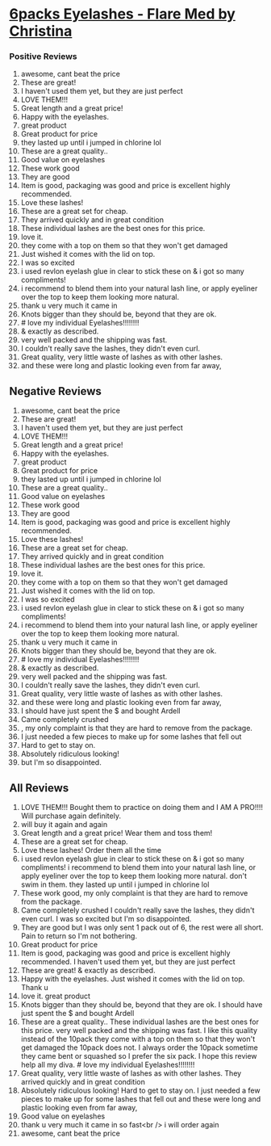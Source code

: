 # [6packs Eyelashes - Flare Med by Christina](https://products.checkmycream.com/products/6packs-Eyelashes-Flare-Med-by-Christina.html)

### Positive Reviews

<ol>
      <li>awesome, cant beat the price</li>
      <li>These are great!</li>
      <li>I haven&#x27;t used them yet, but they are just perfect</li>
      <li>LOVE THEM!!!</li>
      <li>Great length and a great price!  </li>
      <li>Happy with the eyelashes.  </li>
      <li>great product</li>
      <li>Great product for price</li>
      <li>they lasted up until i jumped in chlorine lol</li>
      <li>These are a great quality..  </li>
      <li>Good value on eyelashes</li>
      <li>These work good</li>
      <li>They are good  </li>
      <li>Item is good, packaging was good and price is excellent highly recommended.</li>
      <li>Love these lashes!</li>
      <li>These are a great set for cheap.</li>
      <li>They arrived quickly and in great condition</li>
      <li>These individual lashes are  the best ones for this price.</li>
      <li>love it.</li>
      <li>they come with a top on them so that they won&#x27;t get damaged</li>
      <li>Just wished it comes with the lid on top.</li>
      <li>I was so excited</li>
      <li>i used revlon eyelash glue in clear to stick these on &amp; i got so many compliments!</li>
      <li>i recommend to blend them into your natural lash line, or apply eyeliner over the top to keep them looking more natural.</li>
      <li>thank u very much it came in</li>
      <li>Knots bigger than they should be, beyond that they are ok.</li>
      <li># love my individual Eyelashes!!!!!!!!</li>
      <li>&amp; exactly as described.</li>
      <li>very well packed and the shipping was fast.</li>
      <li>I couldn&#x27;t really save the lashes, they didn&#x27;t even curl.</li>
      <li>Great quality, very little waste of lashes as with other lashes.  </li>
      <li>and these were long and plastic looking even from far away,</li>
</ol>


<h2>Negative Reviews</h2>
<ol>
<li> awesome, cant beat the price</li>
<li> These are great!</li>
<li> I haven&#x27;t used them yet, but they are just perfect</li>
<li> LOVE THEM!!!</li>
<li> Great length and a great price!  </li>
<li> Happy with the eyelashes.  </li>
<li> great product</li>
<li> Great product for price</li>
<li> they lasted up until i jumped in chlorine lol</li>
<li> These are a great quality..  </li>
<li> Good value on eyelashes</li>
<li> These work good</li>
<li> They are good  </li>
<li> Item is good, packaging was good and price is excellent highly recommended.</li>
<li> Love these lashes!</li>
<li> These are a great set for cheap.</li>
<li> They arrived quickly and in great condition</li>
<li> These individual lashes are  the best ones for this price.</li>
<li> love it.</li>
<li> they come with a top on them so that they won&#x27;t get damaged</li>
<li> Just wished it comes with the lid on top.</li>
<li> I was so excited</li>
<li> i used revlon eyelash glue in clear to stick these on &amp; i got so many compliments!</li>
<li> i recommend to blend them into your natural lash line, or apply eyeliner over the top to keep them looking more natural.</li>
<li> thank u very much it came in</li>
<li> Knots bigger than they should be, beyond that they are ok.</li>
<li> # love my individual Eyelashes!!!!!!!!</li>
<li> &amp; exactly as described.</li>
<li> very well packed and the shipping was fast.</li>
<li> I couldn&#x27;t really save the lashes, they didn&#x27;t even curl.</li>
<li> Great quality, very little waste of lashes as with other lashes.  </li>
<li> and these were long and plastic looking even from far away,</li>
<li> I should have just spent the $ and bought Ardell</li>
<li> Came completely crushed</li>
<li> , my only complaint is that they are hard to remove from the package.</li>
<li> I just needed a few pieces to make up for some lashes that fell out</li>
<li> Hard to get to stay on.</li>
<li> Absolutely ridiculous looking!</li>
<li> but I&#x27;m so disappointed.</li>
</ol>

<h2>All Reviews</h2>

<ol>
    <li> LOVE THEM!!! Bought them to practice on doing them and I AM A PRO!!!!  Will purchase again definitely.</li>
    <li> will buy it again and again</li>
    <li> Great length and a great price!  Wear them and toss them!</li>
    <li> These are a great set for cheap.</li>
    <li> Love these lashes! Order them all the time</li>
    <li> i used revlon eyelash glue in clear to stick these on &amp; i got so many compliments! i recommend to blend them into your natural lash line, or apply eyeliner over the top to keep them looking more natural. don&#x27;t swim in them. they lasted up until i jumped in chlorine lol</li>
    <li> These work good, my only complaint is that they are hard to remove from the package.</li>
    <li> Came completely crushed I couldn&#x27;t really save the lashes, they didn&#x27;t even curl. I was so excited but I&#x27;m so disappointed.</li>
    <li> They are good  but I was only sent 1 pack out of 6, the rest were all short.  Pain to return so I&#x27;m not bothering.</li>
    <li> Great product for price</li>
    <li> Item is good, packaging was good and price is excellent highly recommended. I haven&#x27;t used them yet, but they are just perfect</li>
    <li> These are great! &amp; exactly as described.</li>
    <li> Happy with the eyelashes.  Just wished it comes with the lid on top. Thank u</li>
    <li> love it. great product</li>
    <li> Knots bigger than they should be, beyond that they are ok. I should have just spent the $ and bought Ardell</li>
    <li> These are a great quality..  These individual lashes are  the best ones for this price. very well packed and the shipping was fast. I like this quality instead of the 10pack they come with a top on them so that they won&#x27;t get damaged the 10pack does not. I always order the 10pack sometime they came bent or squashed so I prefer the six pack.  I hope this review help all my diva. # love my individual Eyelashes!!!!!!!!</li>
    <li> Great quality, very little waste of lashes as with other lashes.  They arrived quickly and in great condition</li>
    <li> Absolutely ridiculous looking! Hard to get to stay on. I just needed a few pieces to make up for some lashes that fell out and these were long and plastic looking even from far away,</li>
    <li> Good value on eyelashes</li>
    <li> thank u very much it came in so fast&lt;br /&gt; i will order again</li>
    <li> awesome, cant beat the price</li>
</ol>




